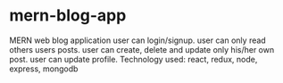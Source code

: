 # mern-blog-app
MERN web blog application 
user can login/signup. 
user can only read others users posts. 
user can create, delete and update only his/her own post. 
user can update profile. 
Technology used: react, redux, node, express, mongodb

